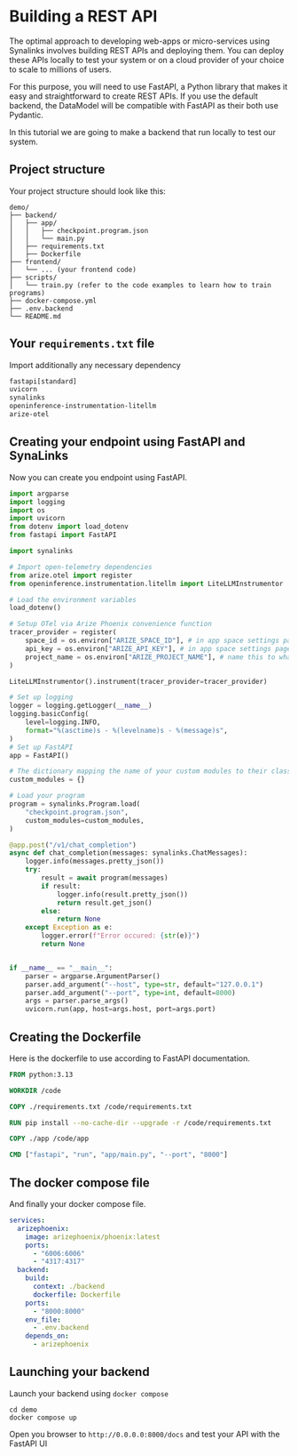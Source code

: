 # Building a REST API

The optimal approach to developing web-apps or micro-services using Synalinks involves building REST APIs and deploying them. You can deploy these APIs locally to test your system or on a cloud provider of your choice to scale to millions of users.

For this purpose, you will need to use FastAPI, a Python library that makes it easy and straightforward to create REST APIs. If you use the default backend, the DataModel will be compatible with FastAPI as their both use Pydantic.

In this tutorial we are going to make a backend that run locally to test our system.

## Project structure

Your project structure should look like this:

```shell
demo/
├── backend/
│   ├── app/
│   │   ├── checkpoint.program.json
│   │   └── main.py
│   ├── requirements.txt
│   ├── Dockerfile
├── frontend/
│   └── ... (your frontend code)
├── scripts/
│   └── train.py (refer to the code examples to learn how to train programs)
├── docker-compose.yml
├── .env.backend
└── README.md
```

## Your `requirements.txt` file

Import additionally any necessary dependency

```txt title="requirements.txt"
fastapi[standard]
uvicorn
synalinks
openinference-instrumentation-litellm
arize-otel
```

## Creating your endpoint using FastAPI and SynaLinks

Now you can create you endpoint using FastAPI.

```python title="main.py"
import argparse
import logging
import os
import uvicorn
from dotenv import load_dotenv
from fastapi import FastAPI

import synalinks

# Import open-telemetry dependencies
from arize.otel import register
from openinference.instrumentation.litellm import LiteLLMInstrumentor

# Load the environment variables
load_dotenv()

# Setup OTel via Arize Phoenix convenience function
tracer_provider = register(
    space_id = os.environ["ARIZE_SPACE_ID"], # in app space settings page
    api_key = os.environ["ARIZE_API_KEY"], # in app space settings page
    project_name = os.environ["ARIZE_PROJECT_NAME"], # name this to whatever you would like
)

LiteLLMInstrumentor().instrument(tracer_provider=tracer_provider)

# Set up logging
logger = logging.getLogger(__name__)
logging.basicConfig(
    level=logging.INFO,
    format="%(asctime)s - %(levelname)s - %(message)s",
)
# Set up FastAPI
app = FastAPI()

# The dictionary mapping the name of your custom modules to their class
custom_modules = {}

# Load your program
program = synalinks.Program.load(
    "checkpoint.program.json",
    custom_modules=custom_modules,
)

@app.post("/v1/chat_completion")
async def chat_completion(messages: synalinks.ChatMessages):
    logger.info(messages.pretty_json())
    try:
        result = await program(messages)
        if result:
            logger.info(result.pretty_json())
            return result.get_json()
        else:
            return None
    except Exception as e:
        logger.error(f"Error occured: {str(e)}")
        return None


if __name__ == "__main__":
    parser = argparse.ArgumentParser()
    parser.add_argument("--host", type=str, default="127.0.0.1")
    parser.add_argument("--port", type=int, default=8000)
    args = parser.parse_args()
    uvicorn.run(app, host=args.host, port=args.port)
```

## Creating the Dockerfile

Here is the dockerfile to use according to FastAPI documentation.

```Dockerfile title="Dockerfile"
FROM python:3.13

WORKDIR /code

COPY ./requirements.txt /code/requirements.txt

RUN pip install --no-cache-dir --upgrade -r /code/requirements.txt

COPY ./app /code/app

CMD ["fastapi", "run", "app/main.py", "--port", "8000"]
```

## The docker compose file

And finally your docker compose file.

```yml title="docker-compose.yml"
services:
  arizephoenix:
    image: arizephoenix/phoenix:latest
    ports:
      - "6006:6006"
      - "4317:4317"
  backend:
    build:
      context: ./backend
      dockerfile: Dockerfile
    ports:
      - "8000:8000"
    env_file:
      - .env.backend
    depends_on:
      - arizephoenix
```

## Launching your backend

Launch your backend using `docker compose`

```shell
cd demo
docker compose up
```

Open you browser to `http://0.0.0.0:8000/docs` and test your API with the FastAPI UI